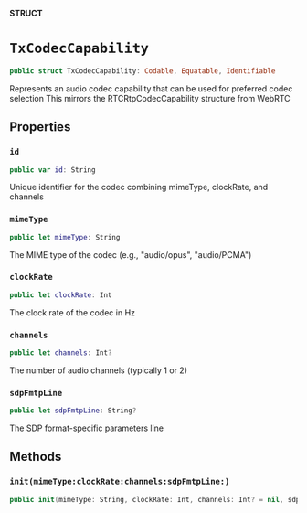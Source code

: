 **STRUCT**

# `TxCodecCapability`

```swift
public struct TxCodecCapability: Codable, Equatable, Identifiable
```

Represents an audio codec capability that can be used for preferred codec selection
This mirrors the RTCRtpCodecCapability structure from WebRTC

## Properties
### `id`

```swift
public var id: String
```

Unique identifier for the codec combining mimeType, clockRate, and channels

### `mimeType`

```swift
public let mimeType: String
```

The MIME type of the codec (e.g., "audio/opus", "audio/PCMA")

### `clockRate`

```swift
public let clockRate: Int
```

The clock rate of the codec in Hz

### `channels`

```swift
public let channels: Int?
```

The number of audio channels (typically 1 or 2)

### `sdpFmtpLine`

```swift
public let sdpFmtpLine: String?
```

The SDP format-specific parameters line

## Methods
### `init(mimeType:clockRate:channels:sdpFmtpLine:)`

```swift
public init(mimeType: String, clockRate: Int, channels: Int? = nil, sdpFmtpLine: String? = nil)
```
